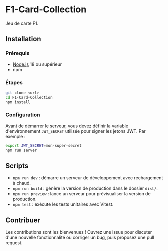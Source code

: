 # F1-Card-Collection

Jeu de carte F1.

## Installation

### Prérequis
- [Node.js](https://nodejs.org/) 18 ou supérieur
- npm

### Étapes
```bash
git clone <url>
cd F1-Card-Collection
npm install
```

### Configuration

Avant de démarrer le serveur, vous devez définir la variable d'environnement `JWT_SECRET` utilisée pour signer les jetons JWT.
Par exemple :

```bash
export JWT_SECRET=mon-super-secret
npm run server
```

## Scripts

- `npm run dev` : démarre un serveur de développement avec rechargement à chaud.
- `npm run build` : génère la version de production dans le dossier `dist/`.
- `npm run preview` : lance un serveur pour prévisualiser la version de production.
- `npm test` : exécute les tests unitaires avec Vitest.

## Contribuer

Les contributions sont les bienvenues ! Ouvrez une issue pour discuter d'une nouvelle fonctionnalité ou corriger un bug, puis proposez une pull request.
